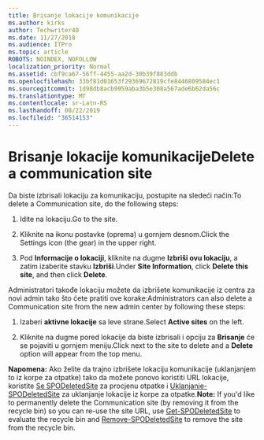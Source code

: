 ```yaml
---
title: Brisanje lokacije komunikacije
ms.author: kirks
author: Techwriter40
ms.date: 11/27/2018
ms.audience: ITPro
ms.topic: article
ROBOTS: NOINDEX, NOFOLLOW
localization_priority: Normal
ms.assetid: cbf9ca67-56ff-4455-aa2d-30b39f883ddb
ms.openlocfilehash: 33bf81d01653f29369672819cfe8446809584ec1
ms.sourcegitcommit: 1d98db8acb9959aba3b5e308a567ade6b62da56c
ms.translationtype: MT
ms.contentlocale: sr-Latn-RS
ms.lasthandoff: 08/22/2019
ms.locfileid: "36514153"
---
```

# <a name="delete-a-communication-site"></a><span data-ttu-id="7ce8e-102">Brisanje lokacije komunikacije</span><span class="sxs-lookup"><span data-stu-id="7ce8e-102">Delete a communication site</span></span>

<span data-ttu-id="7ce8e-103">Da biste izbrisali lokaciju za komunikaciju, postupite na sledeći način:</span><span class="sxs-lookup"><span data-stu-id="7ce8e-103">To delete a Communication site, do the following steps:</span></span> 
  
1. <span data-ttu-id="7ce8e-104">Idite na lokaciju.</span><span class="sxs-lookup"><span data-stu-id="7ce8e-104">Go to the site.</span></span> 
  
2. <span data-ttu-id="7ce8e-105">Kliknite na ikonu postavke (oprema) u gornjem desnom.</span><span class="sxs-lookup"><span data-stu-id="7ce8e-105">Click the Settings icon (the gear) in the upper right.</span></span> 
  
3. <span data-ttu-id="7ce8e-106">Pod **Informacije o lokaciji**, kliknite na dugme **Izbriši ovu lokaciju**, a zatim izaberite stavku **Izbriši**.</span><span class="sxs-lookup"><span data-stu-id="7ce8e-106">Under **Site Information**, click **Delete this site**, and then click **Delete**.</span></span> 
  
<span data-ttu-id="7ce8e-107">Administratori takođe lokaciju možete da izbrišete komunikacije iz centra za novi admin tako što ćete pratiti ove korake:</span><span class="sxs-lookup"><span data-stu-id="7ce8e-107">Administrators can also delete a Communication site from the new admin center by following these steps:</span></span> 
  
1. <span data-ttu-id="7ce8e-108">Izaberi **aktivne lokacije** sa leve strane.</span><span class="sxs-lookup"><span data-stu-id="7ce8e-108">Select **Active sites** on the left.</span></span> 
  
2. <span data-ttu-id="7ce8e-109">Kliknite na dugme pored lokacije da biste izbrisali i opciju za **Brisanje** će se pojaviti u gornjem meniju.</span><span class="sxs-lookup"><span data-stu-id="7ce8e-109">Click next to the site to delete and a **Delete** option will appear from the top menu.</span></span> 
  
 <span data-ttu-id="7ce8e-110">**Napomena:** Ako želite da trajno izbrišete lokaciju komunikacije (uklanjanjem to iz korpe za otpatke) tako da možete ponovo koristiti URL lokacije, koristite [Se SPODeletedSite](https://aka.ms/Get-SPODeletedSite) za procjenu otpatke i [Uklanjanje-SPODeletedSite](https://aka.ms/Remove-SPODeletedSite) za uklanjanje lokacije iz korpe za otpatke.</span><span class="sxs-lookup"><span data-stu-id="7ce8e-110">**Note:** If you'd like to permanently delete the Communication site (by removing it from the recycle bin) so you can re-use the site URL, use [Get-SPODeletedSite](https://aka.ms/Get-SPODeletedSite) to evaluate the recycle bin and [Remove-SPODeletedSite](https://aka.ms/Remove-SPODeletedSite) to remove the site from the recycle bin.</span></span> 
  

